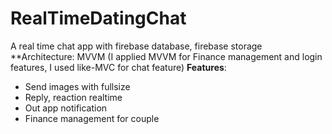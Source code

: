 # RealTimeDatingChat
A real time chat app with firebase database, firebase storage<br>
**Architecture: MVVM (I applied MVVM for Finance management and login features, I used like-MVC for chat feature)
**Features**:
   * Send images with fullsize
   * Reply, reaction realtime
   * Out app notification
   * Finance management for couple

